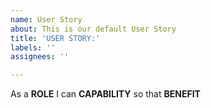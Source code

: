 ```yaml
---
name: User Story
about: This is our default User Story
title: 'USER STORY:'
labels: ''
assignees: ''

---
```


As a **ROLE** I can **CAPABILITY** so that **BENEFIT**
